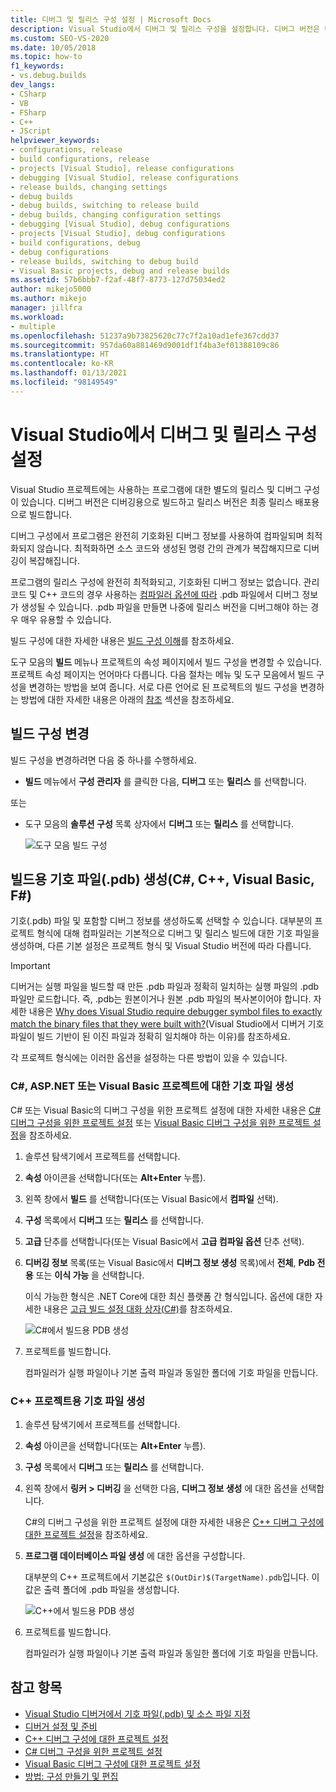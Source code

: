 ```yaml
---
title: 디버그 및 릴리스 구성 설정 | Microsoft Docs
description: Visual Studio에서 디버그 및 릴리스 구성을 설정합니다. 디버그 버전은 디버깅용으로 빌드하고 릴리스 버전은 최종 릴리스 배포용으로 빌드합니다.
ms.custom: SEO-VS-2020
ms.date: 10/05/2018
ms.topic: how-to
f1_keywords:
- vs.debug.builds
dev_langs:
- CSharp
- VB
- FSharp
- C++
- JScript
helpviewer_keywords:
- configurations, release
- build configurations, release
- projects [Visual Studio], release configurations
- debugging [Visual Studio], release configurations
- release builds, changing settings
- debug builds
- debug builds, switching to release build
- debug builds, changing configuration settings
- debugging [Visual Studio], debug configurations
- projects [Visual Studio], debug configurations
- build configurations, debug
- debug configurations
- release builds, switching to debug build
- Visual Basic projects, debug and release builds
ms.assetid: 57b6bbb7-f2af-48f7-8773-127d75034ed2
author: mikejo5000
ms.author: mikejo
manager: jillfra
ms.workload:
- multiple
ms.openlocfilehash: 51237a9b73825620c77c7f2a10ad1efe367cdd37
ms.sourcegitcommit: 957da60a881469d9001df1f4ba3ef01388109c86
ms.translationtype: HT
ms.contentlocale: ko-KR
ms.lasthandoff: 01/13/2021
ms.locfileid: "98149549"
---
```

# <a name="set-debug-and-release-configurations-in-visual-studio"></a>Visual Studio에서 디버그 및 릴리스 구성 설정

Visual Studio 프로젝트에는 사용하는 프로그램에 대한 별도의 릴리스 및 디버그 구성이 있습니다. 디버그 버전은 디버깅용으로 빌드하고 릴리스 버전은 최종 릴리스 배포용으로 빌드합니다.

디버그 구성에서 프로그램은 완전히 기호화된 디버그 정보를 사용하여 컴파일되며 최적화되지 않습니다. 최적화하면 소스 코드와 생성된 명령 간의 관계가 복잡해지므로 디버깅이 복잡해집니다.

프로그램의 릴리스 구성에 완전히 최적화되고, 기호화된 디버그 정보는 없습니다. 관리 코드 및 C++ 코드의 경우 사용하는 [컴파일러 옵션에 따라](#BKMK_symbols_release) .pdb 파일에서 디버그 정보가 생성될 수 있습니다. .pdb 파일을 만들면 나중에 릴리스 버전을 디버그해야 하는 경우 매우 유용할 수 있습니다.

빌드 구성에 대한 자세한 내용은 [빌드 구성 이해](../ide/understanding-build-configurations.md)를 참조하세요.

도구 모음의 **빌드** 메뉴나 프로젝트의 속성 페이지에서 빌드 구성을 변경할 수 있습니다. 프로젝트 속성 페이지는 언어마다 다릅니다. 다음 절차는 메뉴 및 도구 모음에서 빌드 구성을 변경하는 방법을 보여 줍니다. 서로 다른 언어로 된 프로젝트의 빌드 구성을 변경하는 방법에 대한 자세한 내용은 아래의 [참조](#see-also) 섹션을 참조하세요.

## <a name="change-the-build-configuration"></a>빌드 구성 변경

빌드 구성을 변경하려면 다음 중 하나를 수행하세요.

* **빌드** 메뉴에서 **구성 관리자** 를 클릭한 다음, **디버그** 또는 **릴리스** 를 선택합니다.

또는

* 도구 모음의 **솔루션 구성** 목록 상자에서 **디버그** 또는 **릴리스** 를 선택합니다.

  ![도구 모음 빌드 구성](../debugger/media/toolbarbuildconfiguration.png "ToolbarBuildConfiguration")

## <a name="generate-symbol-pdb-files-for-a-build-c-c-visual-basic-f"></a><a name="BKMK_symbols_release"></a>빌드용 기호 파일(.pdb) 생성(C#, C++, Visual Basic, F#)

기호(.pdb) 파일 및 포함할 디버그 정보를 생성하도록 선택할 수 있습니다. 대부분의 프로젝트 형식에 대해 컴파일러는 기본적으로 디버그 및 릴리스 빌드에 대한 기호 파일을 생성하며, 다른 기본 설정은 프로젝트 형식 및 Visual Studio 버전에 따라 다릅니다.

> [!IMPORTANT]
> 디버거는 실행 파일을 빌드할 때 만든 .pdb 파일과 정확히 일치하는 실행 파일의 .pdb 파일만 로드합니다. 즉, .pdb는 원본이거나 원본 .pdb 파일의 복사본이어야 합니다. 자세한 내용은 [Why does Visual Studio require debugger symbol files to exactly match the binary files that they were built with?](/archive/blogs/jimgries/why-does-visual-studio-require-debugger-symbol-files-to-exactly-match-the-binary-files-that-they-were-built-with)(Visual Studio에서 디버거 기호 파일이 빌드 기반이 된 이진 파일과 정확히 일치해야 하는 이유)를 참조하세요.

각 프로젝트 형식에는 이러한 옵션을 설정하는 다른 방법이 있을 수 있습니다.

### <a name="generate-symbol-files-for-a-c-aspnet-or-visual-basic-project"></a>C#, ASP.NET 또는 Visual Basic 프로젝트에 대한 기호 파일 생성

C# 또는 Visual Basic의 디버그 구성을 위한 프로젝트 설정에 대한 자세한 내용은 [C# 디버그 구성을 위한 프로젝트 설정](../debugger/project-settings-for-csharp-debug-configurations.md) 또는 [Visual Basic 디버그 구성을 위한 프로젝트 설정](../debugger/project-settings-for-a-visual-basic-debug-configuration.md)을 참조하세요.

1. 솔루션 탐색기에서 프로젝트를 선택합니다.

2. **속성** 아이콘을 선택합니다(또는 **Alt+Enter** 누름).

3. 왼쪽 창에서 **빌드** 를 선택합니다(또는 Visual Basic에서 **컴파일** 선택).

4. **구성** 목록에서 **디버그** 또는 **릴리스** 를 선택합니다.

5. **고급** 단추를 선택합니다(또는 Visual Basic에서 **고급 컴파일 옵션** 단추 선택).

6. **디버깅 정보** 목록(또는 Visual Basic에서 **디버그 정보 생성** 목록)에서 **전체**, **Pdb 전용** 또는 **이식 가능** 을 선택합니다.

   이식 가능한 형식은 .NET Core에 대한 최신 플랫폼 간 형식입니다. 옵션에 대한 자세한 내용은 [고급 빌드 설정 대화 상자(C#)](../ide/reference/advanced-build-settings-dialog-box-csharp.md)를 참조하세요.

   ![C#에서 빌드용 PDB 생성](../debugger/media/dbg_project_properties_pdb_csharp.png "GeneratePDBsForCSharp")

7. 프로젝트를 빌드합니다.

   컴파일러가 실행 파일이나 기본 출력 파일과 동일한 폴더에 기호 파일을 만듭니다.

### <a name="generate-symbol-files-for-a-c-project"></a>C++ 프로젝트용 기호 파일 생성

1. 솔루션 탐색기에서 프로젝트를 선택합니다.

2. **속성** 아이콘을 선택합니다(또는 **Alt+Enter** 누름).

3. **구성** 목록에서 **디버그** 또는 **릴리스** 를 선택합니다.

4. 왼쪽 창에서 **링커 > 디버깅** 을 선택한 다음, **디버그 정보 생성** 에 대한 옵션을 선택합니다.

   C#의 디버그 구성을 위한 프로젝트 설정에 대한 자세한 내용은 [C++ 디버그 구성에 대한 프로젝트 설정](../debugger/project-settings-for-a-cpp-debug-configuration.md)을 참조하세요.

5. **프로그램 데이터베이스 파일 생성** 에 대한 옵션을 구성합니다.

   대부분의 C++ 프로젝트에서 기본값은 `$(OutDir)$(TargetName).pdb`입니다. 이 값은 출력 폴더에 .pdb 파일을 생성합니다.

   ![C++에서 빌드용 PDB 생성](../debugger/media/dbg_project_properties_pdb_cplusplus.png "GeneratePDBsforCPlusPlus")

6. 프로젝트를 빌드합니다.

   컴파일러가 실행 파일이나 기본 출력 파일과 동일한 폴더에 기호 파일을 만듭니다.

## <a name="see-also"></a><a name="see-also"></a>참고 항목

- [Visual Studio 디버거에서 기호 파일(.pdb) 및 소스 파일 지정](../debugger/specify-symbol-dot-pdb-and-source-files-in-the-visual-studio-debugger.md)<br/>
- [디버거 설정 및 준비](../debugger/debugger-settings-and-preparation.md)<br/>
- [C++ 디버그 구성에 대한 프로젝트 설정](../debugger/project-settings-for-a-cpp-debug-configuration.md)<br/>
- [C# 디버그 구성을 위한 프로젝트 설정](../debugger/project-settings-for-csharp-debug-configurations.md)<br/>
- [Visual Basic 디버그 구성에 대한 프로젝트 설정](../debugger/project-settings-for-a-visual-basic-debug-configuration.md)<br/>
- [방법: 구성 만들기 및 편집](../ide/how-to-create-and-edit-configurations.md)